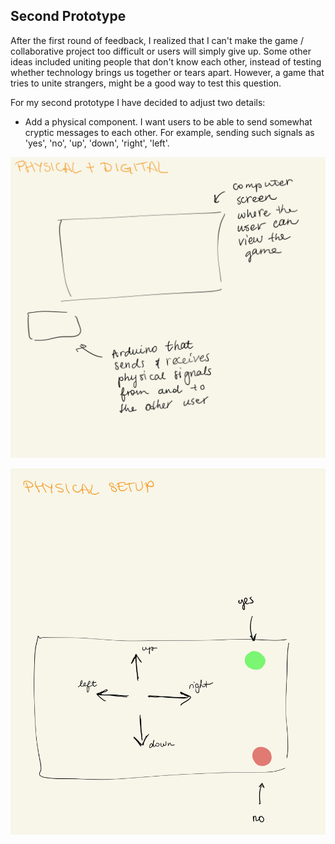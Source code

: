 ## Second Prototype

After the first round of feedback, I realized that I can't make the game / collaborative project too difficult or users will simply give up. Some other ideas included uniting people that don't know each other, instead of testing whether technology brings us together or tears apart. However, a game that tries to unite strangers, might be a good way to test this question. 


For my second prototype I have decided to adjust two details:

- Add a physical component. I want users to be able to send somewhat cryptic messages to each other. For example, sending such signals as 'yes', 'no', 'up', 'down', 'right', 'left'.

![Physical component visualization](media/prototype2_physical_digital.jpg)

![Arduino visualization](media/prototype2_physical_setup.jpg)
